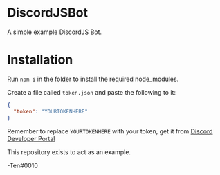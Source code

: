 # DiscordJSBot
A simple example DiscordJS Bot.

# Installation
Run `npm i` in the folder to install the required node_modules.

Create a file called `token.json` and paste the following to it:
```json
{
  "token": "YOURTOKENHERE"
}
```
Remember to replace `YOURTOKENHERE` with your token, get it from [Discord Developer Portal](https://discord.com/developers/applications)

This repository exists to act as an example.

-Ten#0010
